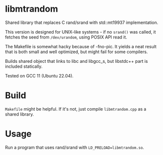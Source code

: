 # libmtrandom
Shared library that replaces C rand/srand with std::mt19937 implementation.

This version is designed for UNIX-like systems - if no `srand()` was called,
it fetches the seed from `/dev/urandom`, using POSIX API read it.

The Makefile is somewhat hacky because of -fno-pic. It yields a neat result
that is both small and well optimized, but might fail for some compilers.

Builds shared object that links to libc and libgcc_s, but libstdc++ part
is included statically.

Tested on GCC 11 (Ubuntu 22.04).

# Build

`Makefile` might be helpful. If it's not, just compile `libmtrandom.cpp`
as a shared library.

# Usage

Run a program that uses rand/srand with `LD_PRELOAD=libmtrandom.so`.

